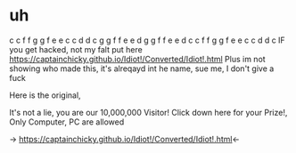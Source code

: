 # uh
c c  f f g g f e e c c d d c g g f f e e d g g f f e e d c c f f g g f e e c c d d c
IF you get hacked, not my falt put here https://captainchicky.github.io/Idiot!/Converted/Idiot!.html
Plus im not showing who made this, it's alreqayd int he name, sue me, I don't give a fuck

Here is the original,

It's not a lie, you are our 10,000,000 Visitor!
 Click down here for your Prize!, Only Computer, PC are allowed
                                            
 -> https://captainchicky.github.io/Idiot!/Converted/Idiot!.html<-
